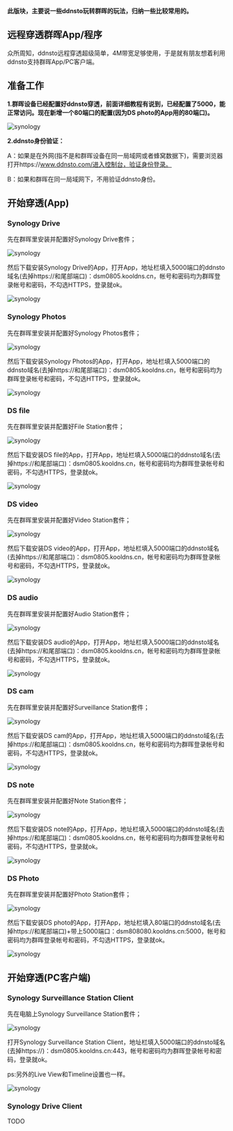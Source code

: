 
**此版块，主要说一些ddnsto玩转群晖的玩法，归纳一些比较常用的。**

## 远程穿透群晖App/程序

众所周知，ddnsto远程穿透超级简单，4M带宽足够使用，于是就有朋友想着利用ddnsto支持群晖App/PC客户端。



## 准备工作

**1.群晖设备已经配置好ddnsto穿透，前面详细教程有说到，已经配置了5000，能正常访问。现在新增一个80端口的配置(因为DS photo的App用的80端口)。**

   ![synology](./synology/synology-1.jpg) 
  
**2.ddnsto身份验证：**

A：如果是在外网(指不是和群晖设备在同一局域网或者蜂窝数据下)，需要浏览器打开https://www.ddnsto.com/进入控制台，验证身份登录。

B：如果和群晖在同一局域网下，不用验证ddnsto身份。



## 开始穿透(App)

### Synology Drive

先在群晖里安装并配置好Synology Drive套件；

   ![synology](./synology/synology-2.jpg)
   
然后下载安装Synology Drive的App，打开App，地址栏填入5000端口的ddnsto域名(去掉https://和尾部端口)：dsm0805.kooldns.cn，帐号和密码均为群晖登录帐号和密码，不勾选HTTPS，登录就ok。   

   ![synology](./synology/synology-3.jpg)
   
   
### Synology Photos

先在群晖里安装并配置好Synology Photos套件；

   ![synology](./synology/synology-4.jpg)
   
然后下载安装Synology Photos的App，打开App，地址栏填入5000端口的ddnsto域名(去掉https://和尾部端口)：dsm0805.kooldns.cn，帐号和密码均为群晖登录帐号和密码，不勾选HTTPS，登录就ok。   

   ![synology](./synology/synology-5.jpg)   
   
   
### DS file

先在群晖里安装并配置好File Station套件；

   ![synology](./synology/synology-6.jpg)
   
然后下载安装DS file的App，打开App，地址栏填入5000端口的ddnsto域名(去掉https://和尾部端口)：dsm0805.kooldns.cn，帐号和密码均为群晖登录帐号和密码，不勾选HTTPS，登录就ok。   

   ![synology](./synology/synology-7.jpg) 


### DS video

先在群晖里安装并配置好Video Station套件；

   ![synology](./synology/synology-8.jpg)
   
然后下载安装DS video的App，打开App，地址栏填入5000端口的ddnsto域名(去掉https://和尾部端口)：dsm0805.kooldns.cn，帐号和密码均为群晖登录帐号和密码，不勾选HTTPS，登录就ok。   

   ![synology](./synology/synology-9.jpg) 
   
   
### DS audio

先在群晖里安装并配置好Audio Station套件；

   ![synology](./synology/synology-10.jpg)
   
然后下载安装DS audio的App，打开App，地址栏填入5000端口的ddnsto域名(去掉https://和尾部端口)：dsm0805.kooldns.cn，帐号和密码均为群晖登录帐号和密码，不勾选HTTPS，登录就ok。   

   ![synology](./synology/synology-11.jpg)    
   
   
### DS cam

先在群晖里安装并配置好Surveillance Station套件；

   ![synology](./synology/synology-12.jpg)
   
然后下载安装DS cam的App，打开App，地址栏填入5000端口的ddnsto域名(去掉https://和尾部端口)：dsm0805.kooldns.cn，帐号和密码均为群晖登录帐号和密码，不勾选HTTPS，登录就ok。   

   ![synology](./synology/synology-13.jpg) 

   
### DS note

先在群晖里安装并配置好Note Station套件；

   ![synology](./synology/synology-14.jpg)
   
然后下载安装DS note的App，打开App，地址栏填入5000端口的ddnsto域名(去掉https://和尾部端口)：dsm0805.kooldns.cn，帐号和密码均为群晖登录帐号和密码，不勾选HTTPS，登录就ok。   

   ![synology](./synology/synology-15.jpg) 

### DS Photo

先在群晖里安装并配置好Photo Station套件；

   ![synology](./synology/synology-16.jpg)
 
然后下载安装DS photo的App，打开App，地址栏填入80端口的ddnsto域名(去掉https://和尾部端口)+带上5000端口：dsm808080.kooldns.cn:5000，帐号和密码均为群晖登录帐号和密码，不勾选HTTPS，登录就ok。   

   ![synology](./synology/synology-17.jpg)   

   
## 开始穿透(PC客户端)

### Synology Surveillance Station Client

先在电脑上Synology Surveillance Station套件；

   ![synology](./synology/synology-18.jpg)
   
打开Synology Surveillance Station Client，地址栏填入5000端口的ddnsto域名(去掉https://)：dsm0805.kooldns.cn:443，帐号和密码均为群晖登录帐号和密码，登录就ok。   

ps:另外的Live View和Timeline设置也一样。

   ![synology](./synology/synology-19.jpg) 

   
### Synology Drive Client

TODO

  
